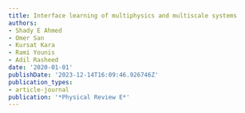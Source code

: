 ```yaml
---
title: Interface learning of multiphysics and multiscale systems
authors:
- Shady E Ahmed
- Omer San
- Kursat Kara
- Rami Younis
- Adil Rasheed
date: '2020-01-01'
publishDate: '2023-12-14T16:09:46.926746Z'
publication_types:
- article-journal
publication: '*Physical Review E*'
---
```

